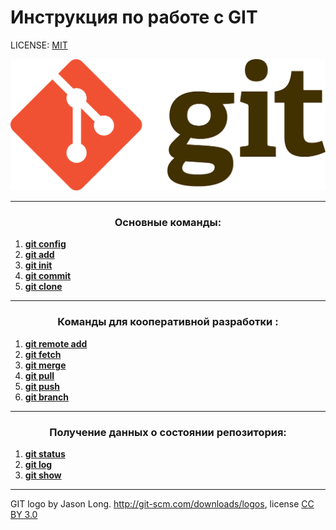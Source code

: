 # Инструкция по работе с GIT



LICENSE: [MIT](./license.md)

![git-logo](./assets/git-logo.png)

---

### <p style="text-align: center;" >Основные команды:
1. **[git config](./main/config.md)**
2. **[git add](./main/add.md)**
3. **[git init](./main/init.md)**
4. **[git commit](./main/commit.md)**
5. **[git clone](./main/clone.md)**

---

### <p style="text-align: center;" >  Команды для кооперативной разработки : 
 
 1. **[git remote add](./coop/remoteadd.md)**
 2. **[git fetch](./coop/fetch.md)**
 3. **[git merge](./coop/merge.md)**
 4. **[git pull](./coop/pull.md)**
 5. **[git push](./coop/push.md)**
 6. **[git branch](./coop/branch.md)**

---

### <p style="text-align: center;"> Получение данных о состоянии репозитория:
1. **[git status](./additional/status.md)**
2. **[git log](./additional/log.md)**
3. **[git show](./additional/show.md)**

---
GIT logo by Jason Long. http://git-scm.com/downloads/logos, license [CC BY 3.0](creativecommons.org/license/by/3.0/)